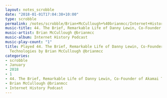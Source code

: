 ```yaml
---
layout: notes_scrobble
date: "2018-01-01T17:04:38+10:00"
type: scrobble
permalink: /notes/scrobble/Brian+McCullough+%40brianmcc/Internet+History+Podcast/2bf7e7385ce9ccf6cc57153b7412bf6c3b4f2dc8.html
music-title: 44. The Brief, Remarkable Life of Danny Lewin, Co-Founder of Akamai Technologies
music-artist: Brian McCullough @brianmcc
music-album: Internet History Podcast
music-play-count: "1"
title: Played 44. The Brief, Remarkable Life of Danny Lewin, Co-Founder of Akamai
  Technologies by Brian McCullough @brianmcc
categories:
- scrobble
- January
- 2018
- 1
- 44. The Brief, Remarkable Life of Danny Lewin, Co-Founder of Akamai Technologies
- Brian McCullough @brianmcc
- Internet History Podcast
---
```

